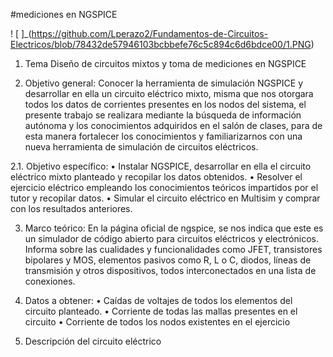 #mediciones en NGSPICE

! [ ]_(https://github.com/Lperazo2/Fundamentos-de-Circuitos-Electricos/blob/78432de57946103bcbbefe76c5c894c6d6bdce00/1.PNG)
1.	Tema
Diseño de circuitos mixtos y toma de mediciones en NGSPICE

2.	Objetivo general:
Conocer la herramienta de simulación NGSPICE y desarrollar en ella un circuito eléctrico mixto, misma que nos otorgara todos los datos de corrientes presentes en los nodos del sistema, el presente trabajo se realizara mediante la búsqueda de información autónoma y los conocimientos adquiridos en el salón de clases, para de esta manera fortalecer los conocimientos y familiarizarnos con una nueva herramienta de simulación de circuitos eléctricos.

2.1.	Objetivo específico:
•	Instalar NGSPICE, desarrollar en ella el circuito eléctrico mixto planteado y recopilar los datos obtenidos.
•	Resolver el ejercicio eléctrico empleando los conocimientos teóricos impartidos por el tutor y recopilar datos.
•	Simular el circuito eléctrico en Multisim y comprar con los resultados anteriores.

3.	Marco teórico:
En la página oficial de ngspice, se nos indica que este es un simulador de código abierto para circuitos eléctricos y electrónicos. Informa sobre las cualidades y funcionalidades como JFET, transistores bipolares y MOS, elementos pasivos como R, L o C, diodos, líneas de transmisión y otros dispositivos, todos interconectados en una lista de conexiones.

4.	Datos a obtener:
•	Caídas de voltajes de todos los elementos del circuito planteado.
•	Corriente de todas las mallas presentes en el circuito
•	Corriente de todos los nodos existentes en el ejercicio

 
5.	Descripción del circuito eléctrico

